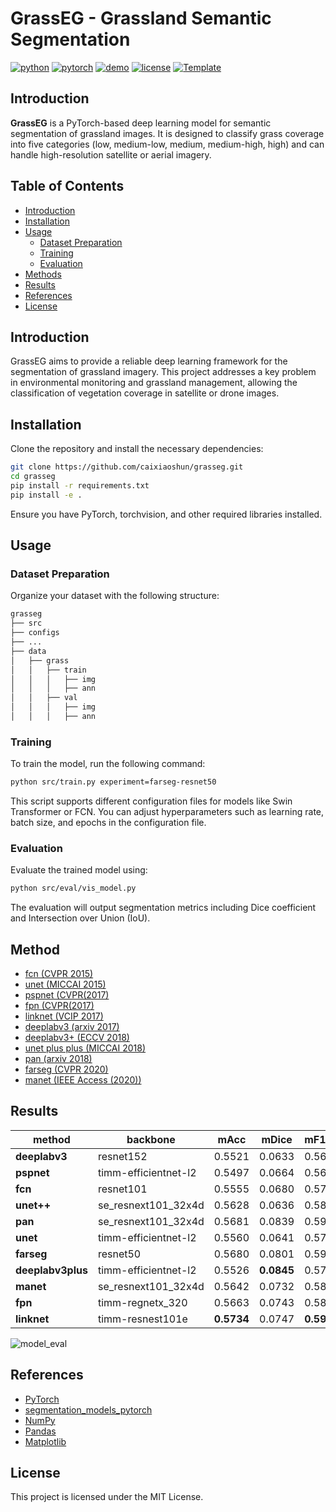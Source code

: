 # GrassEG - Grassland Semantic Segmentation
[![python](https://img.shields.io/badge/-Python_3.9_%7C_3.10_%7C_3.11-blue?logo=python&logoColor=white)](https://www.python.org/)
[![pytorch](https://img.shields.io/badge/PyTorch_2.0+-ee4c2c?logo=pytorch&logoColor=white)](https://pytorch.org/get-started/locally/)
[![demo](https://img.shields.io/badge/🤗HugginngFace-Spaces-orange)](https://huggingface.co/spaces/caixiaoshun/cloudseg)
[![license](https://img.shields.io/badge/License-MIT-green.svg?labelColor=gray)](https://github.com/XavierJiezou/cloudseg#license)
[![Template](https://img.shields.io/badge/-Lightning--Hydra--Template-017F2F?style=flat&logo=github&labelColor=gray)](https://github.com/ashleve/lightning-hydra-template)

## Introduction

**GrassEG** is a PyTorch-based deep learning model for semantic segmentation of grassland images. It is designed to classify grass coverage into five categories (low, medium-low, medium, medium-high, high) and can handle high-resolution satellite or aerial imagery.

## Table of Contents

- [Introduction](#Installation)
- [Installation](#installation)
- [Usage](#usage)
  - [Dataset Preparation](#dataset-preparation)
  - [Training](#training)
  - [Evaluation](#evaluation)
- [Methods](#methods)
- [Results](#results)
- [References](#references)
- [License](#license)

## Introduction

GrassEG aims to provide a reliable deep learning framework for the segmentation of grassland imagery. This project addresses a key problem in environmental monitoring and grassland management, allowing the classification of vegetation coverage in satellite or drone images.

## Installation

Clone the repository and install the necessary dependencies:

```bash
git clone https://github.com/caixiaoshun/grasseg.git
cd grasseg
pip install -r requirements.txt
pip install -e .
```
Ensure you have PyTorch, torchvision, and other required libraries installed.

## Usage

### Dataset Preparation

Organize your dataset with the following structure:

```bash
grasseg
├── src
├── configs
├── ...
├── data
│   ├── grass
│   │   ├── train
│   │   │   ├── img
│   │   │   ├── ann
│   │   ├── val
│   │   │   ├── img
│   │   │   ├── ann
```

### Training

To train the model, run the following command:

```bash
python src/train.py experiment=farseg-resnet50
```

This script supports different configuration files for models like Swin Transformer or FCN. You can adjust hyperparameters such as learning rate, batch size, and epochs in the configuration file.

### Evaluation

Evaluate the trained model using:

```bash
python src/eval/vis_model.py
```

The evaluation will output segmentation metrics including Dice coefficient and Intersection over Union (IoU).

## Method

- [fcn (CVPR 2015)](references/Fully-Convolutional-Networks-for-Semantic-Segmentation.pdf)
- [unet (MICCAI 2015)](references/U-Net-Convolutional-Networks-for-Biomedical-Image-Segmentation.pdf)
- [pspnet (CVPR(2017)](references/Pyramid-Scene-Parsing-Network.pdf)
- [fpn (CVPR(2017)](references/A-Unified-Architecture-for-Instance-and-Semantic-Segmentation.pdf)
- [linknet (VCIP 2017)](references/LinkNet-Exploiting-Encoder-Representations-for-Efficient-Semantic-Segmentation.pdf)
- [deeplabv3 (arxiv 2017)](references/Rethinking-Atrous-Convolution-for-Semantic-Image-Segmentation.pdf)
- [deeplabv3+ (ECCV 2018)](references/Encoder-Decoder-with-Atrous-Separable-Convolution-for-Semantic-Image-Segmentation.pdf)
- [unet plus plus (MICCAI 2018)](references/UNet++-A-Nested-U-Net-Architecture-for-Medical-Image-Segmentation.pdf)
- [pan (arxiv 2018)](references/Pyramid_attention_network_for_semantic_segmentation.pdf)
- [farseg (CVPR 2020)](references/Foreground-Aware_Relation_Network_for_Geospatial_Object_Segmentation_in_High_Spatial_Resolution_Remote_Sensing_Imagery.pdf)
- [manet (IEEE Access (2020))](references/MA-Net_A_Multi-Scale_Attention_Network_for_Liver_and_Tumor_Segmentation.pdf)

## Results

| **method**        | **backbone**         | **mAcc**   | **mDice**  | **mF1Score** | **mIoU**   | **mPrecision** | **mCrossEntropyLoss** |
|-------------------|----------------------|------------|------------|--------------|------------|----------------|-----------------------|
| **deeplabv3**     | resnet152            | 0.5521     | 0.0633     | 0.5677       | 0.2715     | 0.6041         | 0.6246                |
| **pspnet**        | timm-efficientnet-l2 | 0.5497     | 0.0664     | 0.5645       | 0.2705     | 0.6154         | 0.6063                |
| **fcn**           | resnet101            | 0.5555     | 0.0680     | 0.5738       | 0.2731     | 0.6072         | 0.6182                |
| **unet++**        | se_resnext101_32x4d  | 0.5628     | 0.0636     | 0.5858       | 0.2826     | 0.6452         | 0.5878                |
| **pan**           | se_resnext101_32x4d  | 0.5681     | 0.0839     | 0.5905       | 0.2828     | 0.6305         | 0.6029                |
| **unet**          | timm-efficientnet-l2 | 0.5560     | 0.0641     | 0.5797       | 0.2808     | **0.6467**     | 0.5935                |
| **farseg**        | resnet50             | 0.5680     | 0.0801     | 0.5914       | 0.2794     | 0.6422         | 0.6163                |
| **deeplabv3plus** | timm-efficientnet-l2 | 0.5526     | **0.0845** | 0.5752       | 0.2795     | 0.6397         | 0.5823                |
| **manet**         | se_resnext101_32x4d  | 0.5642     | 0.0732     | 0.5867       | 0.2854     | 0.6375         | 0.6141                |
| **fpn**           | timm-regnetx_320     | 0.5663     | 0.0743     | 0.5849       | 0.2847     | 0.6267         | 0.5937                |
| **linknet**       | timm-resnest101e     | **0.5734** | 0.0747     | **0.5924**   | **0.2919** | 0.6330         | **0.5849**            |

![model_eval](https://github.com/user-attachments/assets/687ce2f7-e348-4b15-bb4c-850d31992276)


## References

- [PyTorch](https://pytorch.org/)
- [segmentation_models_pytorch](https://github.com/qubvel-org/segmentation_models.pytorch)
- [NumPy](https://numpy.org/)
- [Pandas](https://pandas.pydata.org/)
- [Matplotlib](https://matplotlib.org/)

## License

This project is licensed under the MIT License.

